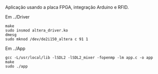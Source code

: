Aplicação usando a placa FPGA, integração Arduino e RFID. 

Em ../Driver

	make
	sudo insmod altera_driver.ko
	dmesg
	sudo mknod /dev/de2i150_altera c 91 1

Em ../App

	gcc -L/usr/local/lib -lSDL2 -lSDL2_mixer -fopenmp -lm app.c -o app
	make
	sudo ./app